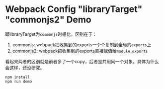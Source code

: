 Webpack Config "libraryTarget" "commonjs2" Demo
======================================

跟libraryTarget为`commonjs`时相比，区别在于：

1. commonjs: webpack把收集到的exports一个个复制到全局的`exports`上
2. commonjs2: webpack把收集到的exports直接赋值给`module.exports`

看起来两者的区别就是前者多了一个copy，后者是共用同一个对象。具体为什么会这样，还没研究。

```
npm install
npm run demo
```


